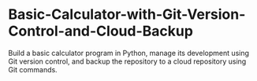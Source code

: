 # Basic-Calculator-with-Git-Version-Control-and-Cloud-Backup
Build a basic calculator program in Python, manage its development using Git version control, and backup the repository to a cloud repository using Git commands.
